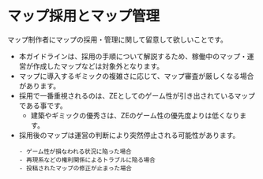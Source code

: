 # マップ採用とマップ管理

マップ制作者にマップの採用・管理に関して留意して欲しいことです。

- 本ガイドラインは、採用の手順について解説するため、稼働中のマップ・運営が作成したマップなどは対象外となります。
- マップに導入するギミックの複雑さに応じて、マップ審査が厳しくなる場合があります。
- 採用で一番重視されるのは、ZEとしてのゲーム性が引き出されているマップである事です。
    - 建築やギミックの優秀さは、ZEのゲーム性の優先度よりは低くなります。
- 採用後のマップは運営の判断により突然停止される可能性があります。
  ```admonish example title = "停止される例"
  - ゲーム性が損なわれる状況に陥った場合
  - 再現系などの権利関係によるトラブルに陥る場合
  - 投稿されたマップの修正が止まった場合
  ```
